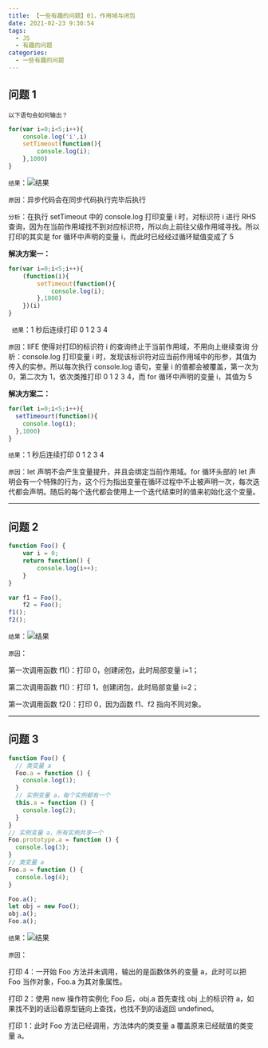 ```yaml
---
title: 【一些有趣的问题】01，作用域与闭包
date: 2021-02-23 9:30:54
tags:
  - JS
  - 有趣的问题
categories:
  - 一些有趣的问题
---
```


## 问题 1
`以下语句会如何输出？`
```javascript
for(var i=0;i<5;i++){
    console.log('i',i)
    setTimeout(function(){
        console.log(i);
    },1000)
}
```
`结果`：![结果](./someInterestingQuestions01/q1.png)

`原因`：异步代码会在同步代码执行完毕后执行

`分析`：在执行 setTimeout 中的 console.log 打印变量 i 时，对标识符 i 进行 RHS 查询，因为在当前作用域找不到对应标识符，所以向上前往父级作用域寻找。所以打印的其实是 for 循环中声明的变量 i，而此时已经经过循环赋值变成了 5

**解决方案一：**
```javascript
for(var i=0;i<5;i++){
    (function(i){
        setTimeout(function(){
            console.log(i);
        },1000)
    })(i)
}
```
` 结果`：1 秒后连续打印 0 1 2 3 4 

`原因`：IIFE 使得对打印的标识符 i 的查询终止于当前作用域，不用向上继续查询 分析：console.log 打印变量 i 时，发现该标识符对应当前作用域中的形参，其值为传入的实参。所以每次执行 console.log 语句，变量 i 的值都会被覆盖，第一次为 0，第二次为 1，依次类推打印 0 1 2 3 4，而 for 循环中声明的变量 i，其值为 5

**解决方案二：**
```javascript
for(let i=0;i<5;i++){
  setTimeourt(function(){
    console.log(i);
  },1000)
}
```
`结果`：1 秒后连续打印 0 1 2 3 4

`原因`：let 声明不会产生变量提升，并且会绑定当前作用域。for 循环头部的 let 声明会有一个特殊的行为，这个行为指出变量在循环过程中不止被声明一次，每次迭代都会声明。随后的每个迭代都会使用上一个迭代结束时的值来初始化这个变量。

---

## 问题 2
```javascript
function Foo() {
    var i = 0;
    return function() {
        console.log(i++);
    }
}

var f1 = Foo(),
    f2 = Foo();
f1();
f2();
```
`结果`：![结果](./someInterestingQuestions01/q2.png)

`原因`：

第一次调用函数 f1()：打印 0，创建闭包，此时局部变量 i=1；

第二次调用函数 f1()：打印 1，创建闭包，此时局部变量 i=2；

第一次调用函数 f2()：打印 0，因为函数 f1、f2 指向不同对象。

--- 
## 问题 3
```javascript
function Foo() {
  // 类变量 a
  Foo.a = function () {
    console.log(1);
  }
  // 实例变量 a，每个实例都有一个
  this.a = function () {
    console.log(2);
  }
}
// 实例变量 a，所有实例共享一个
Foo.prototype.a = function () {
  console.log(3);
}
// 类变量 a
Foo.a = function () {
  console.log(4);
}

Foo.a();
let obj = new Foo();
obj.a();
Foo.a();
```
`结果`：![结果](./someInterestingQuestions01/q3.png)

`原因`：

打印 4：一开始 Foo 方法并未调用，输出的是函数体外的变量 a，此时可以把 Foo 当作对象，Foo.a 为其对象属性。

打印 2：使用 new 操作符实例化 Foo 后，obj.a 首先查找 obj 上的标识符 a，如果找不到的话沿着原型链向上查找，也找不到的话返回 undefined。

打印 1：此时 Foo 方法已经调用，方法体内的类变量 a 覆盖原来已经赋值的类变量 a。
